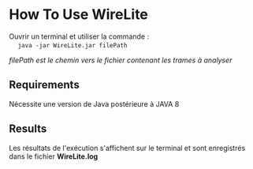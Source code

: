 # How To Use WireLite

Ouvrir un terminal et utiliser la commande :
    <br> &emsp; `java -jar WireLite.jar filePath`

_filePath est le chemin vers le fichier contenant les trames à analyser_

## Requirements

Nécessite une version de Java postérieure à JAVA 8

## Results

Les résultats de l'exécution s'affichent sur le terminal et sont enregistrés dans le fichier 
**WireLite.log**
